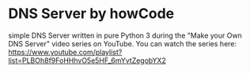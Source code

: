 DNS Server by howCode
==============================

simple DNS Server written in pure Python 3 during the "Make your Own DNS Server" video series on YouTube. You can watch the series here: https://www.youtube.com/playlist?list=PLBOh8f9FoHHhvO5e5HF_6mYvtZegobYX2
